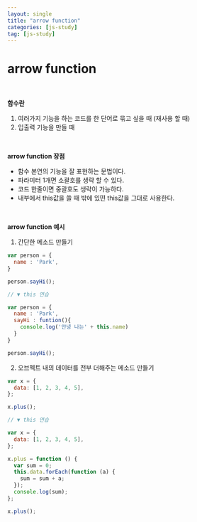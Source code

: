 ```yaml
---
layout: single
title: "arrow function"
categories: [js-study]
tag: [js-study]
---
```


# arrow function

<br>

**함수란**

1. 여러가지 기능을 하는 코드를 한 단어로 묶고 싶을 때 (재사용 할 때)
2. 입출력 기능을 만들 때

<br>

**arrow function 장점**

- 함수 본연의 기능을 잘 표현하는 문법이다.
- 파라미터 1개면 소괄호를 생략 할 수 있다.
- 코드 한줄이면 중괄호도 생략이 가능하다.
- 내부에서 this값을 쓸 때 밖에 있떤 this값을 그대로 사용한다.

<br>

**arrow function 예시**

1. 간단한 메소드 만들기

```js
var person = {
  name : 'Park',
}

person.sayHi();

// ▼ this 연습

var person = {
  name : 'Park',
  sayHi : funtion(){
    console.log('안녕 나는' + this.name)
  }
}

person.sayHi();
```

2. 오브젝트 내의 데이터를 전부 더해주는 메소드 만들기

```js
var x = {
  data: [1, 2, 3, 4, 5],
};

x.plus();

// ▼ this 연습

var x = {
  data: [1, 2, 3, 4, 5],
};

x.plus = function () {
  var sum = 0;
  this.data.forEach(function (a) {
    sum = sum + a;
  });
  console.log(sum);
};

x.plus();
```
